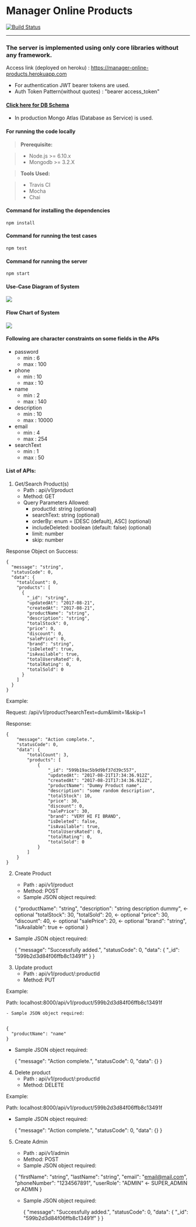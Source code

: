 Manager Online Products
=====================

[![Build Status](https://travis-ci.org/Harekam/manager_online_products.svg?branch=master)](https://travis-ci.org/Harekam/manager_online_products)

----------
### The server is implemented using only core libraries without any framework.

Access link (deployed on heroku) : https://manager-online-products.herokuapp.com

 - For authentication JWT bearer tokens are used.
 - Auth Token Pattern(without quotes) : "bearer access_token"

#### [Click here for DB Schema](https://manager-online-products.herokuapp.com/dbSchema)
 - In production Mongo Atlas (Database as Service) is used.
 
#### For running the code locally

> **Prerequisite:**

> - Node.js >= 6.10.x
> - Mongodb >= 3.2.X

> **Tools Used:**

> - Travis CI
> - Mocha
> - Chai


#### Command for installing the dependencies

    npm install

#### Command for running the test cases

    npm test

#### Command for running the server

    npm start

#### Use-Case Diagram of System

![](Images/system_use_case.png?raw=true)

#### Flow Chart of System

![](Images/system_flow_chart.png?raw=true)


#### Following are character constraints on some fields in the APIs
 - password
   - min : 6
   - max : 100
 - phone
   - min : 10
   - max : 10
 - name
   - min : 2
   - max : 140
 - description
   - min : 10
   - max : 10000
 - email
   - min : 4
   - max : 254
 - searchText
   - min : 1
   - max : 50

#### List of APIs:
 1. Get/Search Product(s)
    - Path : api/v1/product
    - Method: GET
    - Query Parameters Allowed:
      - productId: string (optional)
      - searchText: string (optional)
      - orderBy: enum = [DESC (default), ASC] (optional)
      - includeDeleted: boolean (default: false) (optional)
      - limit: number
      - skip: number
     
Response Object on Success: 
      

    {
      "message": "string",
      "statusCode": 0,
      "data": {
        "totalCount": 0,
        "products": [
          {
            "_id": "string",
            "updatedAt": "2017-08-21",
            "createdAt": "2017-08-21",
            "productName": "string",
            "description": "string",
            "totalStock": 0,
            "price": 0,
            "discount": 0,
            "salePrice": 0,
            "brand": "string",
            "isDeleted": true,
            "isAvailable": true,
            "totalUsersRated": 0,
            "totalRating": 0,
            "totalSold": 0
          }
        ]
      }
    }

Example:

Request: /api/v1/product?searchText=dum&limit=1&skip=1

Response: 

    {
        "message": "Action complete.",
        "statusCode": 0,
        "data": {
            "totalCount": 3,
            "products": [
                {
                    "_id": "599b19ac5b9d9bf37d39c557",
                    "updatedAt": "2017-08-21T17:34:36.912Z",
                    "createdAt": "2017-08-21T17:34:36.912Z",
                    "productName": "Dummy Product name",
                    "description": "some random description",
                    "totalStock": 10,
                    "price": 30,
                    "discount": 0,
                    "salePrice": 30,
                    "brand": "VERY HI FI BRAND",
                    "isDeleted": false,
                    "isAvailable": true,
                    "totalUsersRated": 0,
                    "totalRating": 0,
                    "totalSold": 0
                }
            ]
        }
    }
    
    
 2. Create Product
    - Path : api/v1/product
    - Method: POST
    - Sample JSON object required:


    {
      "productName": "string",
      "description": "string description dummy", <- optional
      "totalStock": 30,
      "totalSold": 20, <- optional
      "price": 30,
      "discount": 40, <- optional
      "salePrice": 20, <- optional
      "brand": "string",
      "isAvailable": true <- optional
    }


   - Sample JSON object required:
 
 
     {
         "message": "Successfully added.",
         "statusCode": 0,
         "data": {
             "_id": "599b2d3d84f06ffb8c13491f"
         }
     }
     
3. Update product
    - Path : api/v1/product/:productId
    - Method: PUT
    
 Example:
 
   Path: localhost:8000/api/v1/product/599b2d3d84f06ffb8c13491f

    - Sample JSON object required:


    {
      "productName": "name"
    }


   - Sample JSON object required:
 
 
     {
         "message": "Action complete.",
         "statusCode": 0,
         "data": {}
     }

4. Delete product
    - Path : api/v1/product/:productId
    - Method: DELETE
    
 Example:
 
   Path: localhost:8000/api/v1/product/599b2d3d84f06ffb8c13491f

   - Sample JSON object required:
 
 
     {
         "message": "Action complete.",
         "statusCode": 0,
         "data": {}
     }

5. Create Admin
    - Path : api/v1/admin
    - Method: POST
    - Sample JSON object required:


    {
      "firstName": "string",
      "lastName": "string",
      "email": "email@mail.com",
      "phoneNumber": "1234567891",
      "userRole": "ADMIN" <- SUPER_ADMIN or ADMIN
    }


   - Sample JSON object required:
 
 
     {
         "message": "Successfully added.",
         "statusCode": 0,
         "data": {
             "_id": "599b2d3d84f06ffb8c13491f"
         }
     }
     